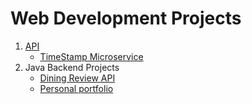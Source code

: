 # Web Development Projects 

1. [API](APIs)
   - [TimeStamp Microservice](APIs/4.%20Projects/TimeStamp%20microservice)
2. Java Backend Projects
   - [Dining Review API](DiningReviewAPI)
   - [Personal portfolio](personalPortfolio)


